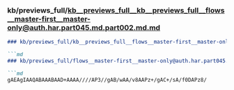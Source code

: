 ### kb/previews_full/kb__previews_full__kb__previews_full__flows__master-first__master-only@auth.har.part045.md.part002.md.md

```md
### kb/previews_full/kb__previews_full__flows__master-first__master-only@auth.har.part045.md.part002.md

```md
### kb/previews_full/flows__master-first__master-only@auth.har.part045.md (part 002)

```md
gAEAgIAAQABAAABAAD+AAAA////AP3//gAB/wAA/v8AAPz+/gAC+/sA/f0DAPz8/
```

```

```

```
